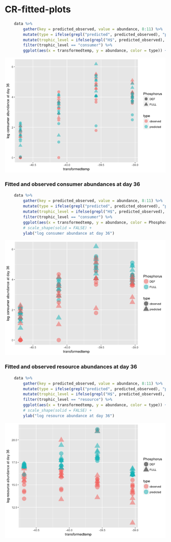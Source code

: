 # CR-fitted-plots







```r
	data %>% 
		gather(key = predicted_observed, value = abundance, 8:11) %>%
		mutate(type = ifelse(grepl("predicted", predicted_observed), "predicted", "observed")) %>% 
		mutate(trophic_level = ifelse(grepl("H$", predicted_observed), "consumer", "resource")) %>% 
		filter(trophic_level == "consumer") %>% 
		ggplot(aes(x = transformedtemp, y = abundance, color = type)) + geom_point(aes(shape = Phosphorus, fill = type), size = 4, alpha = 0.5) + ylab("log consumer abundance at day 36")
```

![](CR-fitted-plots_files/figure-html/unnamed-chunk-3-1.png)<!-- -->

### Fitted and observed consumer abundances at day 36

```r
	data %>% 
		gather(key = predicted_observed, value = abundance, 8:11) %>%
		mutate(type = ifelse(grepl("predicted", predicted_observed), "predicted", "observed")) %>% 
		mutate(trophic_level = ifelse(grepl("H$", predicted_observed), "consumer", "resource")) %>% 
		filter(trophic_level == "consumer") %>% 
		ggplot(aes(x = transformedtemp, y = abundance, color = Phosphorus)) + geom_point(aes(shape = type), size = 6, alpha = 0.5) + 
		# scale_shape(solid = FALSE) +
		ylab("log consumer abundance at day 36")
```

![](CR-fitted-plots_files/figure-html/unnamed-chunk-4-1.png)<!-- -->

### Fitted and observed resource abundances at day 36

```r
	data %>% 
		gather(key = predicted_observed, value = abundance, 8:11) %>%
		mutate(type = ifelse(grepl("predicted", predicted_observed), "predicted", "observed")) %>% 
		mutate(trophic_level = ifelse(grepl("H$", predicted_observed), "consumer", "resource")) %>% 
		filter(trophic_level == "resource") %>% 
		ggplot(aes(x = transformedtemp, y = abundance, color = type)) + geom_point(aes(shape = Phosphorus), size = 6, alpha = 0.5) + 
		# scale_shape(solid = FALSE) +
		ylab("log resource abundance at day 36")
```

![](CR-fitted-plots_files/figure-html/unnamed-chunk-5-1.png)<!-- -->
